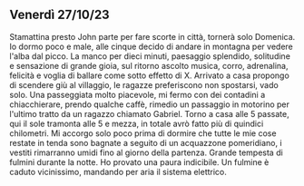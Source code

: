 ## Venerdì 27/10/23

Stamattina presto John parte per fare scorte in città, tornerà solo Domenica. Io dormo poco e male, alle cinque decido di andare in montagna per vedere l'alba dal picco. La manco per dieci minuti, paesaggio splendido, solitudine e sensazione di grande gioia, sul ritorno ascolto musica, corro, adrenalina, felicità e voglia di ballare come sotto effetto di X. Arrivato a casa propongo di scendere giù al villaggio, le ragazze preferiscono non spostarsi, vado solo. Una passeggiata molto piacevole, mi fermo con dei contadini a chiacchierare, prendo qualche caffè, rimedio un passaggio in motorino per l'ultimo tratto da un ragazzo chiamato Gabriel. Torno a casa alle 5 passate, qui il sole tramonta alle 5 e mezza, in totale avrò fatto più di quindici chilometri. Mi accorgo solo poco prima di dormire che tutte le mie cose restate in tenda sono bagnate a seguito di un acquazzone pomeridiano, i vestiti rimarranno umidi fino al giorno della partenza.
Grande tempesta di fulmini durante la notte. Ho provato una paura indicibile. Un fulmine è caduto vicinissimo, mandando per aria il sistema elettrico.

